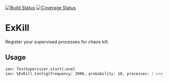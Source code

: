 [![Build Status](https://travis-ci.org/mkorszun/ex_kill.svg?branch=master)](https://travis-ci.org/mkorszun/ex_kill)
[![Coverage Status](https://coveralls.io/repos/github/mkorszun/ex_kill/badge.svg?branch=master)](https://coveralls.io/github/mkorszun/ex_kill?branch=master)
# ExKill

Register your supervised processes for chaos kill.

## Usage

~~~bash
iex> TestSupervisor.start(:one)
iex> %ExKill.Config{frequency: 2000, probability: 10, processes: [:one]} |> ExKill.start_link()
~~~